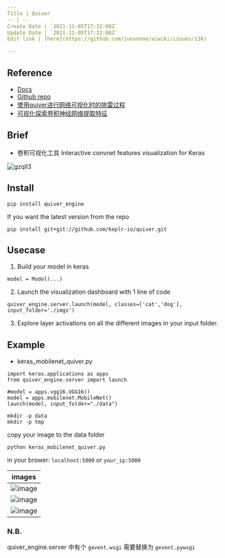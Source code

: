 ```yaml
---
Title | Quiver
-- | --
Create Date | `2021-11-05T17:32:08Z`
Update Date | `2021-11-05T17:32:08Z`
Edit link | [here](https://github.com/junxnone/aiwiki/issues/136)

---
```


## Reference

- [Docs](https://keplr-io.github.io/quiver/) 
- [Github repo](https://github.com/keplr-io/quiver)
- [使用quiver进行网络可视化时的排雷过程](https://blog.csdn.net/macwinwin/article/details/78680287)
- [可视化探索卷积神经网络提取特征](https://blog.csdn.net/wangyangzhizhou/article/details/84846267)

## Brief

- 卷积可视化工具  Interactive convnet features visualization for Keras

![gzqll3](https://cloud.githubusercontent.com/assets/5866348/20253975/f3d56f14-a9e4-11e6-9693-9873a18df5d3.gif)

## Install 

```
pip install quiver_engine
```
If you want the latest version from the repo
```
pip install git+git://github.com/keplr-io/quiver.git
```

## Usecase

1. Build your model in keras
```
model = Model(...)
```
2. Launch the visualization dashboard with 1 line of code
```
quiver_engine.server.launch(model, classes=['cat','dog'], input_folder='./imgs')
```
3. Explore layer activations on all the different images in your input folder.

## Example

- keras_mobilenet_quiver.py

```
import keras.applications as apps
from quiver_engine.server import launch

#model = apps.vgg16.VGG16()
model = apps.mobilenet.MobileNet()
launch(model, input_folder="./data")
```
```
mkdir -p data
mkdir -p tmp
```
copy your image to the data folder
```
python keras_mobilenet_quiver.py
```
in your brower: 
`localhost:5000`
or
`your_ip:5000`

images | 
-- | 
![image](https://user-images.githubusercontent.com/2216970/63324585-f10aca80-c35a-11e9-9ec2-3efc2e86789e.png) | 
![image](https://user-images.githubusercontent.com/2216970/63324638-0b44a880-c35b-11e9-8b01-13f39862ff9b.png) | 
![image](https://user-images.githubusercontent.com/2216970/63324752-43e48200-c35b-11e9-8d0a-33aef9474f3a.png) |



### N.B.

quiver_engine.server 中有个 `gevent.wsgi` 需要替换为 `gevent.pywsgi`
